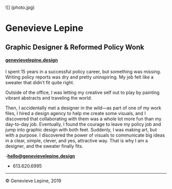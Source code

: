 ![] (photo.jpg)
# Genevieve Lepine
## Graphic Designer & Reformed Policy Wonk
#### [genevievelepine.design](https://genevievelepine.design)

I spent 15 years in a successful policy career, but something was missing. Writing policy reports was dry and pretty uninspiring. My job felt like a sweater that didn’t fit quite right.

Outside of the office, I was letting my creative self out to play by painting vibrant abstracts and traveling the world.

Then, I accidentally met a designer in the wild—as part of one of my work files, I hired a design agency to help me create some visuals, and I discovered that collaborating with them was a whole lot more fun than my day-to-day job. Eventually, I found the courage to leave my policy job and jump into graphic design with both feet. Suddenly, I was making art, but with a purpose. I discovered the power of visuals to communicate big ideas in a clear, simple, clever, and yes, attractive way. That is why I am a designer, and the sweater finally fits.

-**[hello@genevievelepine.design](mailto:hello@genevievelepine.design)**
- 613.620.6995

---

© Genevieve Lepine, 2019
